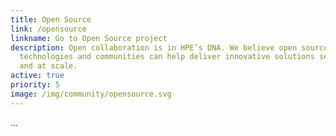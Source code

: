 ```yaml
---
title: Open Source
link: /opensource
linkname: Go to Open Source project
description: Open collaboration is in HPE’s DNA. We believe open source
  technologies and communities can help deliver innovative solutions securely
  and at scale.
active: true
priority: 5
image: /img/community/opensource.svg
---
```

...